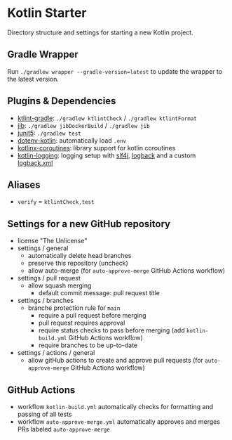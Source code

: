 # Kotlin Starter
Directory structure and settings for starting a new Kotlin project.

## Gradle Wrapper
Run `./gradlew wrapper --gradle-version=latest` to update the wrapper to the latest version.

## Plugins & Dependencies
* [ktlint-gradle](https://github.com/JLLeitschuh/ktlint-gradle): `./gradlew ktlintCheck` / `./gradlew ktlintFormat`
* [jib](https://github.com/GoogleContainerTools/jib): `./gradlew jibDockerBuild` / `./gradlew jib`
* [junit5](https://junit.org/junit5/): `./gradlew test`
* [dotenv-kotlin](https://github.com/cdimascio/dotenv-kotlin): automatically load `.env`
* [kotlinx-coroutines](https://github.com/Kotlin/kotlinx.coroutines): library support for kotlin coroutines
* [kotlin-logging](https://github.com/oshai/kotlin-logging): logging setup with [slf4j](https://github.com/qos-ch/slf4j), [logback](https://github.com/qos-ch/logback) and a custom [logback.xml](modules/app/src/main/resources/logback.xml)

## Aliases
* `verify` = `ktlintCheck,test`

## Settings for a new GitHub repository
* license "The Unlicense"
* settings / general
  * automatically delete head branches
  * preserve this repository (uncheck)
  * allow auto-merge (for `auto-approve-merge` GitHub Actions workflow)
* settings / pull request
  * allow squash merging
    * default commit message: pull request title
* settings / branches
  * branche protection rule for `main`
    * require a pull request before merging
    * pull request requires approval
    * require status checks to pass before merging (add `kotlin-build.yml` GitHub Actions workflow)
    * require branches to be up-to-date
* settings / actions / general
  * allow gitHub actions to create and approve pull requests (for `auto-approve-merge` GitHub Actions workflow)

## GitHub Actions
* workflow `kotlin-build.yml` automatically checks for formatting and passing of all tests
* workflow `auto-approve-merge.yml` automatically approves and merges PRs labeled `auto-approve-merge`
